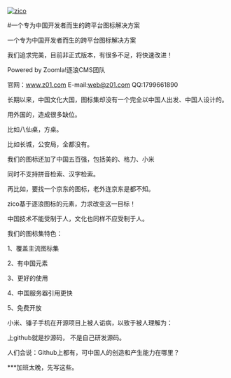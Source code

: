 [![zico](https://www.ziti163.com/Template/Font/style/images/logo.svg "zico")](http://ico.z01.com "一个专为中国开发者而生的跨平台图标解决方案")

#一个专为中国开发者而生的跨平台图标解决方案


一个专为中国开发者而生的跨平台图标解决方案

我们追求完美，目前非正式版本，有很多不足，将快速改进！

Powered by Zoomla!逐浪CMS团队

官网：www.z01.com E-mail:web@z01.com QQ:1799661890

长期以来，中国文化大国，图标集却没有一个完全以中国人出发、中国人设计的。

用外国的，造成很多缺位。

比如八仙桌，方桌。

比如长城，公安局，全都没有。

我们的图标还加了中国五百强，包括美的、格力、小米

同时不支持拼音检索、汉字检索。

再比如，要找一个京东的图标，老外连京东是都不知。

zico基于逐浪图标的元素，力求改变这一目标！

中国技术不能受制于人，文化也同样不应受制于人。

我们的图标集特色：

1、覆盖主流图标集

2、有中国元素

3、更好的使用

4、中国服务器引用更快

5、免费开放

小米、锤子手机在开源项目上被人诟病，以致于被人理解为：

上github就是抄源码， 不是自己研发源码。

人们会说：Github上都有，可中国人的创造和产生能力在哪里？

***加班太晚，先写这些。


